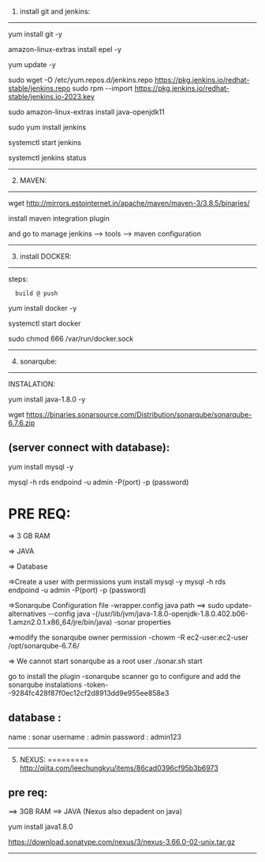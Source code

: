 
1) install git and jenkins:
---------------------------

yum install git -y


amazon-linux-extras install epel -y


yum update -y

sudo wget -O /etc/yum.repos.d/jenkins.repo https://pkg.jenkins.io/redhat-stable/jenkins.repo sudo rpm --import https://pkg.jenkins.io/redhat-stable/jenkins.io-2023.key

sudo amazon-linux-extras install java-openjdk11

sudo yum install jenkins

systemctl start jenkins

systemctl jenkins status
____________________________________________________________________________________________________________________________________________________________


2) MAVEN:
---------

wget http://mirrors.estointernet.in/apache/maven/maven-3/3.8.5/binaries/

install maven integration plugin

and go to manage jenkins --> tools --> maven configuration

____________________________________________________________________________________________________________________________________________________________

3) install DOCKER:
------------------

steps:

      build @ push


yum install docker -y

systemctl start docker 

sudo chmod 666 /var/run/docker.sock

________________________________________________________________________________________________________________________________________________

4) sonarqube:
--------------

INSTALATION:

yum install java-1.8.0 -y

wget https://binaries.sonarsource.com/Distribution/sonarqube/sonarqube-6.7.6.zip


(server connect with database):
-------------------------------

yum install mysql -y 

mysql -h rds endpoind -u admin -P(port) -p (password)



PRE REQ:
========

=> 3 GB RAM

=> JAVA

=> Database

=>Create a user with permissions
     yum install mysql -y 
     mysql -h rds endpoind -u admin -P(port) -p (password)


=>Sonarqube Configuration file
    -wrapper.config
     java path ==> sudo update-alternatives --config java
    -(/usr/lib/jvm/java-1.8.0-openjdk-1.8.0.402.b06-1.amzn2.0.1.x86_64/jre/bin/java)
    -sonar properties

=>modify the sonarqube owner permission
    -chowm -R ec2-user:ec2-user /opt/sonarqube-6.7.6/

=> We cannot start sonarqube as a root user
    ./sonar.sh start

go to install the plugin 
   -sonarqube scanner
go to configure and add the sonarqube instalations 
   -token--9284fc428f87f0ec12cf2d8913dd9e955ee858e3

 database :
 ----------   
  name     : sonar
  username : admin
  password : admin123


________________________________________________________________________________________________________________________________________________


5) NEXUS:
=========
http://qiita.com/leechungkyu/items/86cad0396cf95b3b6973


pre req:
---------

   ==> 3GB RAM 
   ==> JAVA (Nexus also depadent on java)
 
yum install java1.8.0

https://download.sonatype.com/nexus/3/nexus-3.66.0-02-unix.tar.gz

_________________________________________________________________________________________________________________________________________________________________________



